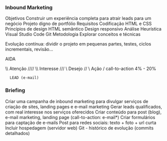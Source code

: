 ### Inbound Marketing

Objetivos
Construir um experiência completa para atrair leads para um negócio
Projeto digno de portfólio
Requisitos
Codificação HTML e CSS
Princípios de design
HTML semântico
Design responsivo
Análise Heurística
Visual Studio Code
Git
Metodologia
Explorar conceitos e técnicas

Evolução contínua: dividir o projeto em pequenas partes, testes, ciclos incrementais, revisão...

AIDA

\\\\    Atenção   ////
  \\\  Interesse ///
    \\  Desejo  //
      \  Ação  /           call-to-action 4% - 20%

      LEAD (e-mail)

### Briefing

Criar uma campanha de inbound marketing para divulgar serviços de criação de sites, landing pages e e-mail marketing
Gerar leads qualificados, com real interesse nos serviços oferecidos
Criar conteúdo para post (blog), e-mail marketing, landing page (call-to-action: e-mail*)
Criar formulários para captação de e-mails
Post para redes sociais: texto + foto + url curta
Incluir hospedagem (servidor web)
Git - histórico de evolução (commits detalhados)

